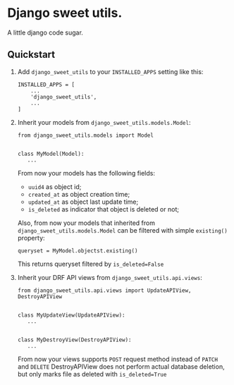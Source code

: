 # Django sweet utils.

A little django code sugar.

## Quickstart

1. Add `django_sweet_utils` to your `INSTALLED_APPS` setting like this:
    ```
    INSTALLED_APPS = [
        ...
        'django_sweet_utils',
        ...
    ]
    ```

2. Inherit your models from `django_sweet_utils.models.Model`:
   ```
   from django_sweet_utils.models import Model
   
   
   class MyModel(Model):
      ...
   ```
   
   From now your models has the following fields:
      - `uuid4` as object id;
      - `created_at` as object creation time;
      - `updated_at` as object last update time;
      - `is_deleted` as indicator that object is deleted or not;
   
   Also, from now your models that inherited from `django_sweet_utils.models.Model` can be filtered with simple `existing()` property:
   ```
   queryset = MyModel.objectst.existing()

   ```
   This returns queryset filtered by `is_deleted=False`

3. Inherit your DRF API views from `django_sweet_utils.api.views`:
   ```
   from django_sweet_utils.api.views import UpdateAPIView, DestroyAPIView
   
   
   class MyUpdateView(UpdateAPIView):
      ...
   
   
   class MyDestroyView(DestroyAPIView):
      ...
   ```
   
   From now your views supports `POST` request method instead of `PATCH` and `DELETE`
   DestroyAPIView does not perform actual database deletion, but only marks file as deleted with `is_deleted=True`

